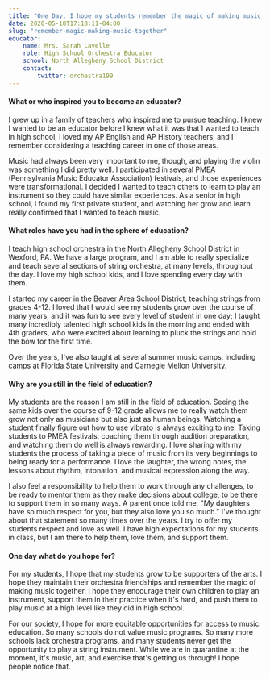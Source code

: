 ```yaml
---
title: "One Day, I hope my students remember the magic of making music together"
date: 2020-05-18T17:18:11-04:00
slug: "remember-magic-making-music-together"
educator:
    name: Mrs. Sarah Lavelle
    role: High School Orchestra Educator
    school: North Allegheny School District
    contact:
        twitter: orchestra199
---
```


#### What or who inspired you to become an educator?

I grew up in a family of teachers who inspired me to pursue teaching. I knew I wanted to be an educator before I knew what it was that I wanted to teach. In high school, I loved my AP English and AP History teachers, and I remember considering a teaching career in one of those areas.

Music had always been very important to me, though, and playing the violin was something I did pretty well. I participated in several PMEA (Pennsylvania Music Educator Association) festivals, and those experiences were transformational. I decided I wanted to teach others to learn to play an instrument so they could have similar experiences. As a senior in high school, I found my first private student, and watching her grow and learn really confirmed that I wanted to teach music.

#### What roles have you had in the sphere of education?

I teach high school orchestra in the North Allegheny School District in Wexford, PA. We have a large program, and I am able to really specialize and teach several sections of string orchestra, at many levels, throughout the day. I love my high school kids, and I love spending every day with them.

I started my career in the Beaver Area School District, teaching strings from grades 4-12. I loved that I would see my students grow over the course of many years, and it was fun to see every level of student in one day; I taught many incredibly talented high school kids in the morning and ended with 4th graders, who were excited about learning to pluck the strings and hold the bow for the first time.

Over the years, I've also taught at several summer music camps, including camps at Florida State University and Carnegie Mellon University.

#### Why are you still in the field of education?

My students are the reason I am still in the field of education. Seeing the same kids over the course of 9-12 grade allows me to really watch them grow not only as musicians but also just as human beings. Watching a student finally figure out how to use vibrato is always exciting to me. Taking students to PMEA festivals, coaching them through audition preparation, and watching them do well is always rewarding. I love sharing with my students the process of taking a piece of music from its very beginnings to being ready for a performance. I love the laughter, the wrong notes, the lessons about rhythm, intonation, and musical expression along the way.

I also feel a responsibility to help them to work through any challenges, to be ready to mentor them as they make decisions about college, to be there to support them in so many ways. A parent once told me, "My daughters have so much respect for you, but they also love you so much." I've thought about that statement so many times over the years. I try to offer my students respect and love as well. I have high expectations for my students in class, but I am there to help them, love them, and support them.

#### One day what do you hope for?

For my students, I hope that my students grow to be supporters of the arts. I hope they maintain their orchestra friendships and remember the magic of making music together. I hope they encourage their own children to play an instrument, support them in their practice when it's hard, and push them to play music at a high level like they did in high school.

For our society, I hope for more equitable opportunities for access to music education. So many schools do not value music programs. So many more schools lack orchestra programs, and many students never get the opportunity to play a string instrument. While we are in quarantine at the moment, it's music, art, and exercise that's getting us through! I hope people notice that.
